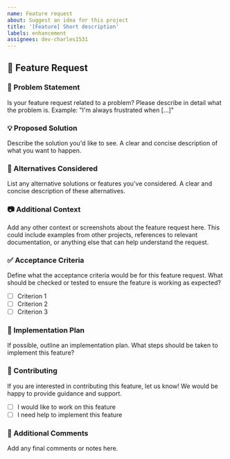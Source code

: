 ```yaml
---
name: Feature request
about: Suggest an idea for this project
title: '[Feature] Short description'
labels: enhancement
assignees: dev-charles1531
---
```


## 📝 Feature Request

### 🚩 Problem Statement

Is your feature request related to a problem? Please describe in detail what the problem is. Example: "I'm always frustrated when [...]"

### 💡 Proposed Solution

Describe the solution you'd like to see. A clear and concise description of what you want to happen.

### 🔄 Alternatives Considered

List any alternative solutions or features you've considered. A clear and concise description of these alternatives.

### 📷 Additional Context

Add any other context or screenshots about the feature request here. This could include examples from other projects, references to relevant documentation, or anything else that can help understand the request.

### ✅ Acceptance Criteria

Define what the acceptance criteria would be for this feature request. What should be checked or tested to ensure the feature is working as expected?

- [ ] Criterion 1
- [ ] Criterion 2
- [ ] Criterion 3

### 📅 Implementation Plan

If possible, outline an implementation plan. What steps should be taken to implement this feature?

### 🤝 Contributing

If you are interested in contributing this feature, let us know! We would be happy to provide guidance and support.

- [ ] I would like to work on this feature
- [ ] I need help to implement this feature

### 💬 Additional Comments

Add any final comments or notes here.
